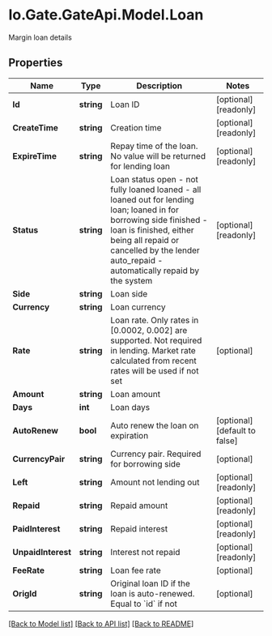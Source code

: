 
# Io.Gate.GateApi.Model.Loan

Margin loan details

## Properties

Name | Type | Description | Notes
------------ | ------------- | ------------- | -------------
**Id** | **string** | Loan ID | [optional] [readonly] 
**CreateTime** | **string** | Creation time | [optional] [readonly] 
**ExpireTime** | **string** | Repay time of the loan. No value will be returned for lending loan | [optional] [readonly] 
**Status** | **string** | Loan status  open - not fully loaned loaned - all loaned out for lending loan; loaned in for borrowing side finished - loan is finished, either being all repaid or cancelled by the lender auto_repaid - automatically repaid by the system | [optional] [readonly] 
**Side** | **string** | Loan side | 
**Currency** | **string** | Loan currency | 
**Rate** | **string** | Loan rate. Only rates in [0.0002, 0.002] are supported.  Not required in lending. Market rate calculated from recent rates will be used if not set | [optional] 
**Amount** | **string** | Loan amount | 
**Days** | **int** | Loan days | 
**AutoRenew** | **bool** | Auto renew the loan on expiration | [optional] [default to false]
**CurrencyPair** | **string** | Currency pair. Required for borrowing side | [optional] 
**Left** | **string** | Amount not lending out | [optional] [readonly] 
**Repaid** | **string** | Repaid amount | [optional] [readonly] 
**PaidInterest** | **string** | Repaid interest | [optional] [readonly] 
**UnpaidInterest** | **string** | Interest not repaid | [optional] [readonly] 
**FeeRate** | **string** | Loan fee rate | [optional] 
**OrigId** | **string** | Original loan ID if the loan is auto-renewed. Equal to &#x60;id&#x60; if not | [optional] 

[[Back to Model list]](../README.md#documentation-for-models)
[[Back to API list]](../README.md#documentation-for-api-endpoints)
[[Back to README]](../README.md)
